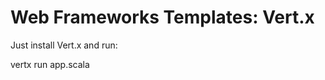 Web Frameworks Templates: Vert.x
================================

Just install Vert.x and run:

   vertx run app.scala
